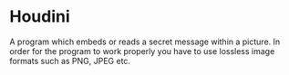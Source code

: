 # Houdini
A program which embeds or reads a secret message within a picture.
In order for the program to work properly you have to use lossless image formats such as PNG, JPEG etc.
